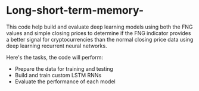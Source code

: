 # Long-short-term-memory-
This code help build and evaluate deep learning models using both the FNG values and simple closing prices to determine if the FNG indicator provides a better signal for cryptocurrencies than the normal closing price data using deep learning recurrent neural networks.

Here's the tasks, the code will perform:
- Prepare the data for training and testing
- Build and train custom LSTM RNNs
- Evaluate the performance of each model
